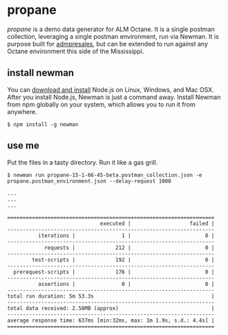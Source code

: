 # propane
*propane* is a demo data generator for ALM Octane. It is a single postman collection, leveraging a single postman environment, run via Newman. It is purpose built for [admpresales](https://hub.docker.com/u/admpresales), but can be extended to run against any Octane environment this side of the Mississippi.

## install newman
You can [download and install](https://nodejs.org/en/download/current/) Node.js on Linux, Windows, and Mac OSX. After you install Node.js, Newman is just a command away. Install Newman from npm globally on your system, which allows you to run it from anywhere.

```
$ npm install -g newman 
```

## use me
Put the files in a tasty directory. Run it like a gas grill.

```
$ newman run propane-15-1-66-45-beta.postman_collection.json -e propane.postman_environment.json --delay-request 1000 

...
...
...

===================================================================
                              executed |                   failed |
-------------------------------------------------------------------
          iterations |               1 |                        0 |
-------------------------------------------------------------------
            requests |             212 |                        0 |
-------------------------------------------------------------------
        test-scripts |             192 |                        0 |
-------------------------------------------------------------------
  prerequest-scripts |             176 |                        0 |
-------------------------------------------------------------------
          assertions |               0 |                        0 |
-------------------------------------------------------------------
total run duration: 5m 53.3s                                      |
-------------------------------------------------------------------
total data received: 2.58MB (approx)                              | 
-------------------------------------------------------------------
average response time: 637ms [min:32ms, max: 1m 1.9s, s.d.: 4.4s] |
===================================================================
```
